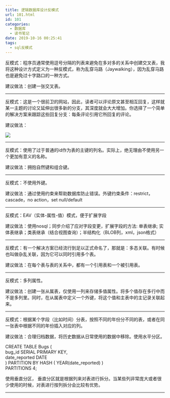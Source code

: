 ```yaml
---
title: 逻辑数据库设计反模式
url: 101.html
id: 101
categories:
  - 数据库
  - 读书笔记
date: 2019-10-16 00:25:41
tags:
  - sql反模式
---
```


反模式：程序员通常使用逗号分隔的列表来避免在多对多的关系中创建交叉表，我将这种设计方式定义为一种反模式，称为乱穿马路（Jaywalking），因为乱穿马路也是避免过十字路口的一种方式。

建议做法：创建一张交叉表。

* * *

反模式：这是一个很前卫的网站，因此，读者可以评论原文甚至相互回复，这样就某一主题的讨论又延伸出很多新的分支，其深度就会大大增加。你选择了一个简单的解决方案来跟踪这些回复分支：每条评论引用它所回复的评论。

建议做法：

![](http://106.54.113.128/wordpress/wp-content/uploads/2019/10/image-1.png)

* * *

反模式：使用了过于普通的id作为表的主键的列名。实际上，绝无理由不使用另一个更加有意义的名称。

建议做法：拥抱自然键和组合键。

* * *

反模式：不使用外键。

建议做法：通过使用约束来帮助数据库防止错误。外键约束条件：restrict，cascade，no action，set null/default

* * *

反模式：EAV（实体-属性-值）模式，便于扩展字段

建议做法：使用nosql；同步介绍了应对字段变更，扩展字段的方法: 单表继承; 实体表继承；类表继承（结合视图查询）；半结构化（BLOB列，xml，json格式）

* * *

反模式：有一个解决方案已经流行到足以正式命名了，那就是：多态关联。有时候也叫做杂乱关联，因为它可以同时引用多个表。

建议做法：在每个表与表的关系中，都有一个引用表和一个被引用表。

* * *

反模式：多列属性。

建议做法：创建一张从属表，仅使用一列来存储多值属性。将多个值存在多行中而不是多列里。同时，在从属表中定义一个外键，将这个值和主表中的主记录关联起来。

* * *

反模式：根据某个字段（比如时间）分表，按照不同的年份分不同的表，或者在同一张表中根据不同的年份插入对应的列。

建议做法：合理归档数据，将历史数据从日常使用的数据中移除。使用水平分区。

CREATE TABLE Bugs (  
bug_id SERIAL PRIMARY KEY,  
date_reported DATE  
) PARTITION BY HASH ( YEAR(date_reported) )  
PARTITIONS 4;  


使用垂直分区， 垂直分区就是根据列来对表进行拆分。当某些列非常庞大或者很少使用的时候，对表进行按列拆分会比较有优势。

* * *